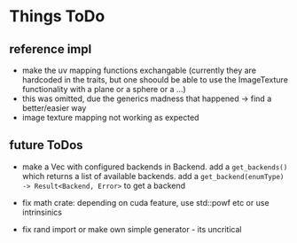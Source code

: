 # Things ToDo

## reference impl
- make the uv mapping functions exchangable (currently they are hardcoded in the traits, but one shoould be able to use the ImageTexture functionality with a plane or a sphere or a ...)
- this was omitted, due the generics madness that happened -> find a better/easier way
- image texture mapping not working as expected

## future ToDos

- make a Vec with configured backends in Backend. add a ```get_backends()``` which returns a  list
of available backends. add a ```get_backend(enumType)  -> Result<Backend, Error>``` to get a backend

 
- fix math crate: depending on cuda feature, use std::powf etc or use intrinsinics
- fix rand import or make own simple generator  - its uncritical